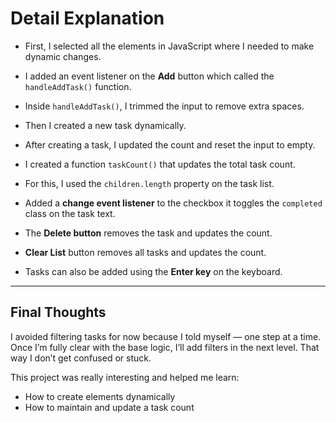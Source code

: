 # Detail Explanation

-   First, I selected all the elements in JavaScript where I needed to make dynamic changes.
-   I added an event listener on the **Add** button which called the `handleAddTask()` function.
-   Inside `handleAddTask()`, I trimmed the input to remove extra spaces.
-   Then I created a new task dynamically.
-   After creating a task, I updated the count and reset the input to empty.

-   I created a function `taskCount()` that updates the total task count.
-   For this, I used the `children.length` property on the task list.

-   Added a **change event listener** to the checkbox it toggles the `completed` class on the task text.
-   The **Delete button** removes the task and updates the count.

-   **Clear List** button removes all tasks and updates the count.
-   Tasks can also be added using the **Enter key** on the keyboard.

---

## Final Thoughts

I avoided filtering tasks for now because I told myself — one step at a time. Once I’m fully clear with the base logic, I’ll add filters in the next level. That way I don’t get confused or stuck.

This project was really interesting and helped me learn:

-   How to create elements dynamically
-   How to maintain and update a task count
